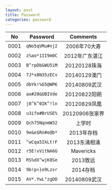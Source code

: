 ```yaml
---
layout: post
title: Password
categories: password
---
```

No    |Password        |Comments
:----:|:--------------:|:--------------:
0001  |`qNo5qVMu#nj2`  |2006年70大寿
0002  |`z%ao*1II9m0C`  |2012年广东湛江
0003  |`B^rpDb&WU5iM`  |20120128珠海
0004  |`7J*x8N35zECv`  |20140129澳门
0005  |`dbYk!%G5@WPK`  |20140809武汉
0006  |`ao#20&UBIVde`  |20120822阳朔
0007  |`j8^k^0IK^!ln`  |20120829凤凰
0008  |`u3ifo#BrUSE%`  |20120906张家界
0009  |`Qch75NqnmW32`  |上学时
0010  |`9e&e$Rn#e@b*`  |2013年存档
0011  |`^wCqa5IkLt!F`  |2013东涌相涌
0012  |`r5E!xVitNA6G`  |Mavericks
0013  |`RS%dX^wjK8Se`  |2013致远
0014  |`9b!p>}o9Lzsr`  |2014存档
0015  |`AV*.YwL"zgDD`  |20140809武汉